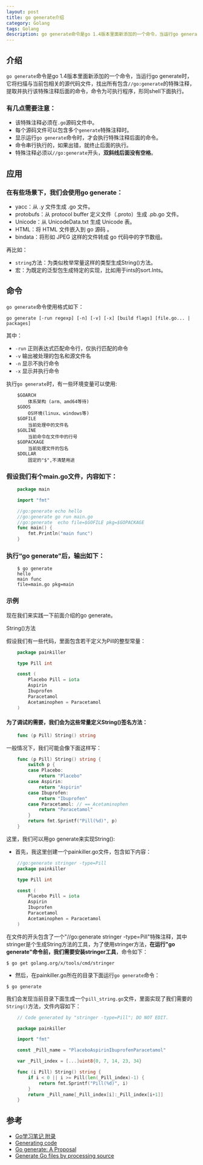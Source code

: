 ```yaml
---
layout: post
title: go generate介绍
category: Golang
tags: Golang
description: go generate命令是go 1.4版本里面新添加的一个命令，当运行go generate时，它将扫描与当前包相关的源代码文件，找出所有包含"//go:generate"的特殊注释，提取并执行该特殊注释后面的命令，命令为可执行程序，形同shell下面执行。
---
```


## 介绍
`go generate`命令是go 1.4版本里面新添加的一个命令，当运行go generate时，它将扫描与当前包相关的源代码文件，找出所有包含`//go:generate`的特殊注释，提取并执行该特殊注释后面的命令，命令为可执行程序，形同shell下面执行。

### 有几点需要注意：
- 该特殊注释必须在`.go`源码文件中。
- 每个源码文件可以包含多个`generate`特殊注释时。
- 显示运行`go generate`命令时，才会执行特殊注释后面的命令。
- 命令串行执行的，如果出错，就终止后面的执行。
- 特殊注释必须以`//go:generate`开头，**双斜线后面没有空格**。

## 应用

### 在有些场景下，我们会使用go generate：

- yacc：从 .y 文件生成 .go 文件。
- protobufs：从 protocol buffer 定义文件（.proto）生成 .pb.go 文件。
- Unicode：从 UnicodeData.txt 生成 Unicode 表。
- HTML：将 HTML 文件嵌入到 go 源码 。
- bindata：将形如 JPEG 这样的文件转成 go 代码中的字节数组。

再比如：

- `string`方法：为类似枚举常量这样的类型生成String()方法。
- 宏：为既定的泛型包生成特定的实现，比如用于ints的sort.Ints。

## 命令

`go generate`命令使用格式如下：

`go generate [-run regexp] [-n] [-v] [-x] [build flags] [file.go... | packages]`

 其中：

- `-run` 正则表达式匹配命令行，仅执行匹配的命令
- `-v` 输出被处理的包名和源文件名
- `-n` 显示不执行命令
- `-x` 显示并执行命令

执行`go generate`时，有一些环境变量可以使用:

```
    $GOARCH
        体系架构 (arm、amd64等待)
    $GOOS
        OS环境(linux、windows等)
    $GOFILE
        当前处理中的文件名
    $GOLINE
        当前命令在文件中的行号
    $GOPACKAGE
        当前处理文件的包名
    $DOLLAR
        固定的"$",不清楚用途
```
### 假设我们有个main.go文件，内容如下：

```go
    package main

    import "fmt"

    //go:generate echo hello
    //go:generate go run main.go
    //go:generate  echo file=$GOFILE pkg=$GOPACKAGE
    func main() {
        fmt.Println("main func")
    }
```
### 执行“go generate”后，输出如下：

```
    $ go generate
    hello
    main func
    file=main.go pkg=main
```

### 示例

现在我们来实践一下前面介绍的go generate。

String()方法

假设我们有一些代码，里面包含若干定义为Pill的整型常量：
```go
    package painkiller

    type Pill int

    const (
        Placebo Pill = iota
        Aspirin
        Ibuprofen
        Paracetamol
        Acetaminophen = Paracetamol
    )
```
#### 为了调试的需要，我们会为这些常量定义String()签名方法：
```go
    func (p Pill) String() string
```
一般情况下，我们可能会像下面这样写：
```go
    func (p Pill) String() string {
        switch p {
        case Placebo:
            return "Placebo"
        case Aspirin:
            return "Aspirin"
        case Ibuprofen:
            return "Ibuprofen"
        case Paracetamol: // == Acetaminophen
            return "Paracetamol"
        }
        return fmt.Sprintf("Pill(%d)", p)
    }
```

这里，我们可以用go generate来实现String():

- 首先，我这里创建一个painkiller.go文件，包含如下内容：
```go
    //go:generate stringer -type=Pill
    package painkiller

    type Pill int

    const (
        Placebo Pill = iota
        Aspirin
        Ibuprofen
        Paracetamol
        Acetaminophen = Paracetamol
    )
```
在文件的开头包含了一个"//go:generate stringer -type=Pill"特殊注释，其中stringer是个生成String方法的工具，为了使用stringer方法，**在运行"go generate"命令前，我们需要安装stringer工具**，命令如下：

`$ go get golang.org/x/tools/cmd/stringer`

- 然后，在painkiller.go所在的目录下面运行`go generate`命令：

`$ go generate`

我们会发现当前目录下面生成一个`pill_string.go`文件，里面实现了我们需要的`String()`方法，文件内容如下：
```go
    // Code generated by "stringer -type=Pill"; DO NOT EDIT.

    package painkiller

    import "fmt"

    const _Pill_name = "PlaceboAspirinIbuprofenParacetamol"

    var _Pill_index = [...]uint8{0, 7, 14, 23, 34}

    func (i Pill) String() string {
        if i < 0 || i >= Pill(len(_Pill_index)-1) {
            return fmt.Sprintf("Pill(%d)", i)
        }
        return _Pill_name[_Pill_index[i]:_Pill_index[i+1]]
    }
```
## 参考
- [Go学习笔记 附录](http://wiki.jikexueyuan.com/project/the-go-study-notes-fourth-edition/appendix.html)  
- [Generating code](https://blog.golang.org/generate)  
- [Go generate: A Proposal](https://docs.google.com/document/d/1SHOA8vZUKwFP0WHg2_qgJsDB3-Wk_6OutAAAlJj1BTk/edit#heading=h.69ca143066hf)  
- [Generate Go files by processing source](https://golang.org/cmd/go/#hdr-Generate_Go_files_by_processing_source)
